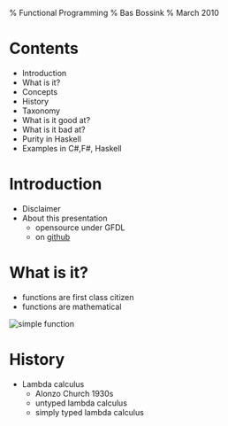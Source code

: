 % Functional Programming
% Bas Bossink
% March 2010

# Contents

- Introduction
- What is it?
- Concepts
- History
- Taxonomy
- What is it good at?
- What is it bad at?
- Purity in Haskell
- Examples in C#,F#, Haskell

# Introduction

- Disclaimer
- About this presentation
    + opensource under GFDL
    + on [github][gh]

[gh]: http://github.com/basbossink/presentations "Presentations on github"

# What is it?

- functions are first class citizen
- functions are mathematical  

![simple function](/parabola.png "A simple function")

# History

- Lambda calculus 
    + Alonzo Church 1930s
    + untyped lambda calculus
    + simply typed lambda calculus
